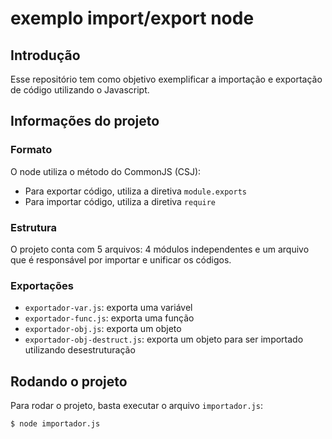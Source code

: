 # exemplo import/export node

## Introdução

Esse repositório tem como objetivo exemplificar a importação e exportação de código utilizando o Javascript.

## Informações do projeto

### Formato

O node utiliza o método do CommonJS (CSJ):
- Para exportar código, utiliza a diretiva `module.exports`
- Para importar código, utiliza a diretiva `require`

### Estrutura

O projeto conta com 5 arquivos: 4 módulos independentes e um arquivo que é responsável por importar e unificar os códigos.

### Exportações

- `exportador-var.js`: exporta uma variável
- `exportador-func.js`: exporta uma função
- `exportador-obj.js`: exporta um objeto
- `exportador-obj-destruct.js`: exporta um objeto para ser importado utilizando desestruturação

## Rodando o projeto

Para rodar o projeto, basta executar o arquivo `importador.js`:

```$ node importador.js```
